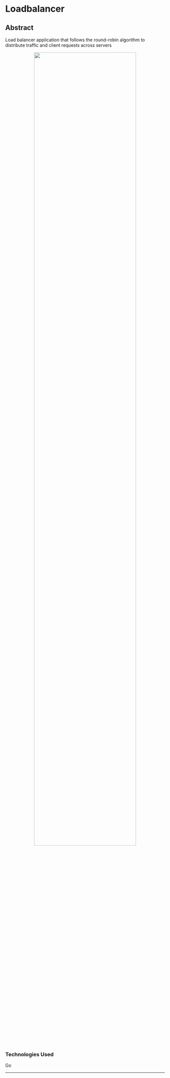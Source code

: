 # Loadbalancer
## Abstract
Load balancer application that follows the round-robin algorithm to distribute traffic and client requests across servers

<p align="center"><img src="https://github.com/The-Golang-Way/loadbalancer/blob/main/demo/demo.png" width="80%"></p>

### Technologies Used
Go

<hr> 
